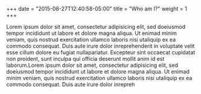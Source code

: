 +++
date = "2015-08-27T12:40:58-05:00"
title = "Who am I?"
weight = 1
+++

Lorem ipsum dolor sit amet, consectetur adipisicing elit, sed doeiusmod tempor 
incididunt ut labore et dolore magna aliqua. Ut enimad minim veniam, quis 
nostrud exercitation ullamco laboris nisi utaliquip ex ea commodo consequat. 
Duis aute irure dolor inreprehenderit in voluptate velit esse cillum dolore eu 
fugiat nullapariatur. Excepteur sint occaecat cupidatat non proident, sunt 
inculpa qui officia deserunt mollit anim id est laborum.Lorem ipsum dolor sit 
amet, consectetur adipisicing elit, sed doeiusmod tempor incididunt ut labore 
et dolore magna aliqua. Ut enimad minim veniam, quis nostrud exercitation 
ullamco laboris nisi utaliquip ex ea commodo consequat. Duis aute irure dolor 
inrepreh
